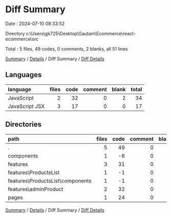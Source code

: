 # Diff Summary

Date : 2024-07-10 08:33:52

Directory c:\\Users\\gk725\\Desktop\\Gautam\\Ecommerce\\react-ecommerce\\src

Total : 5 files,  49 codes, 0 comments, 2 blanks, all 51 lines

[Summary](results.md) / [Details](details.md) / Diff Summary / [Diff Details](diff-details.md)

## Languages
| language | files | code | comment | blank | total |
| :--- | ---: | ---: | ---: | ---: | ---: |
| JavaScript | 2 | 32 | 0 | 2 | 34 |
| JavaScript JSX | 3 | 17 | 0 | 0 | 17 |

## Directories
| path | files | code | comment | blank | total |
| :--- | ---: | ---: | ---: | ---: | ---: |
| . | 5 | 49 | 0 | 2 | 51 |
| components | 1 | -6 | 0 | 0 | -6 |
| features | 3 | 31 | 0 | 2 | 33 |
| features\\ProductsList | 1 | -1 | 0 | 0 | -1 |
| features\\ProductsList\\components | 1 | -1 | 0 | 0 | -1 |
| features\\adminProduct | 2 | 32 | 0 | 2 | 34 |
| pages | 1 | 24 | 0 | 0 | 24 |

[Summary](results.md) / [Details](details.md) / Diff Summary / [Diff Details](diff-details.md)